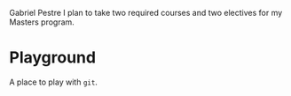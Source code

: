 Gabriel Pestre
I plan to take two required courses and two electives for my Masters program.

# Playground

A place to play with `git`.

